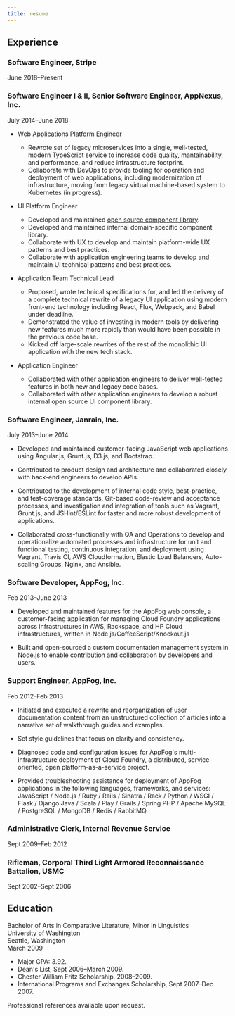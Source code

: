 ```yaml
---
title: resume
---
```

## Experience

### Software Engineer, Stripe

June 2018&ndash;Present

### Software Engineer I & II, Senior Software Engineer, AppNexus, Inc.

July 2014&ndash;June 2018

* Web Applications Platform Engineer
  - Rewrote set of legacy microservices into a single, well-tested, modern
    TypeScript service to increase code quality, mantainability, and
    performance, and reduce infrastructure footprint.
  - Collaborate with DevOps to provide tooling for operation and deployment of
    web applications, including modernization of infrastructure, moving from
    legacy virtual machine-based system to Kubernetes (in progress).

* UI Platform Engineer
  - Developed and maintained
    [open source component library](https://github.com/appnexus/lucid).
  - Developed and maintained internal domain-specific component library.
  - Collaborate with UX to develop and maintain platform-wide UX patterns and
    best practices.
  - Collaborate with application engineering teams to develop and maintain
    UI technical patterns and best practices.

* Application Team Technical Lead
  - Proposed, wrote technical specifications for, and led the delivery of a
    complete technical rewrite of a legacy UI application using modern front-end
    technology including React, Flux, Webpack, and Babel under deadline.
  - Demonstrated the value of investing in modern tools by delivering new
    features much more rapidly than would have been possible in the previous
    code base.
  - Kicked off large-scale rewrites of the rest of the monolithic UI application
    with the new tech stack.

* Application Engineer
  - Collaborated with other application engineers to deliver well-tested
    features in both new and legacy code bases.
  - Collaborated with other application engineers to develop a robust internal
    open source UI component library.

### Software Engineer, Janrain, Inc.

July 2013&ndash;June 2014

* Developed and maintained customer-facing JavaScript web applications using
  Angular.js, Grunt.js, D3.js, and Bootstrap.

* Contributed to product design and architecture and collaborated closely with
  back-end engineers to develop APIs.

* Contributed to the development of internal code style, best-practice, and
  test-coverage standards, Git-based code-review and acceptance processes, and
  investigation and integration of tools such as Vagrant, Grunt.js, and
  JSHint/ESLint for faster and more robust development of applications.

* Collaborated cross-functionally with QA and Operations to develop and
  operationalize automated processes and infrastructure for unit and functional
  testing, continuous integration, and deployment using Vagrant, Travis CI, AWS
  Cloudformation, Elastic Load Balancers, Auto-scaling Groups, Nginx, and
  Ansible.

### Software Developer, AppFog, Inc.

Feb 2013&ndash;June 2013

* Developed and maintained features for the AppFog web console, a
  customer-facing application for managing Cloud Foundry applications across
  infrastructures in AWS, Rackspace, and HP Cloud infrastructures, written in
  Node.js/CoffeeScript/Knockout.js 

* Built and open-sourced a custom documentation management system in Node.js to
  enable contribution and collaboration by developers and users.

### Support Engineer, AppFog, Inc.

Feb 2012&ndash;Feb 2013

* Initiated and executed a rewrite and reorganization of user documentation
  content from an unstructured collection of articles into a narrative set of
  walkthrough guides and examples.

* Set style guidelines that focus on clarity and consistency.

* Diagnosed code and configuration issues for AppFog's multi-infrastructure
  deployment of Cloud Foundry, a distributed, service-oriented, open
  platform-as-a-service project.

* Provided troubleshooting assistance for deployment of AppFog applications in
  the following languages, frameworks, and services: JavaScript / Node.js / Ruby
  / Rails / Sinatra / Rack / Python / WSGI / Flask / Django Java / Scala / Play
  / Grails / Spring PHP / Apache MySQL / PostgreSQL / MongoDB / Redis /
  RabbitMQ.

### Administrative Clerk, Internal Revenue Service

Sept 2009&ndash;Feb 2012

### Rifleman, Corporal Third Light Armored Reconnaissance Battalion, USMC

Sept 2002&ndash;Sept 2006

## Education

Bachelor of Arts in Comparative Literature, Minor in Linguistics<br />
University of Washington<br />
Seattle, Washington<br />
March 2009

* Major GPA: 3.92.
* Dean's List, Sept 2006&ndash;March 2009.
* Chester William Fritz Scholarship, 2008&ndash;2009.
* International Programs and Exchanges Scholarship, Sept 2007&ndash;Dec 2007.

Professional references available upon request.
